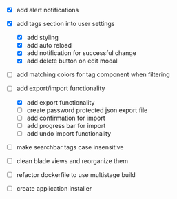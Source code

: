 - [x] add alert notifications

- [x] add tags section into user settings
    - [x] add styling
    - [x] add auto reload
    - [x] add notification for successful change
    - [x] add delete button on edit modal

- [ ] add matching colors for tag component when filtering

- [ ] add export/import functionality
    - [x] add export functionality
    - [ ] create password protected json export file
    - [ ] add confirmation for import
    - [ ] add progress bar for import
    - [ ] add undo import functionality

- [ ] make searchbar tags case insensitive

- [ ] clean blade views and reorganize them

- [ ] refactor dockerfile to use multistage build

- [ ] create application installer